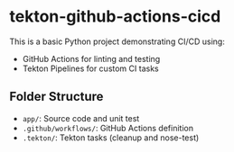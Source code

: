 # tekton-github-actions-cicd

This is a basic Python project demonstrating CI/CD using:
- GitHub Actions for linting and testing
- Tekton Pipelines for custom CI tasks

## Folder Structure

- `app/`: Source code and unit test
- `.github/workflows/`: GitHub Actions definition
- `.tekton/`: Tekton tasks (cleanup and nose-test)
